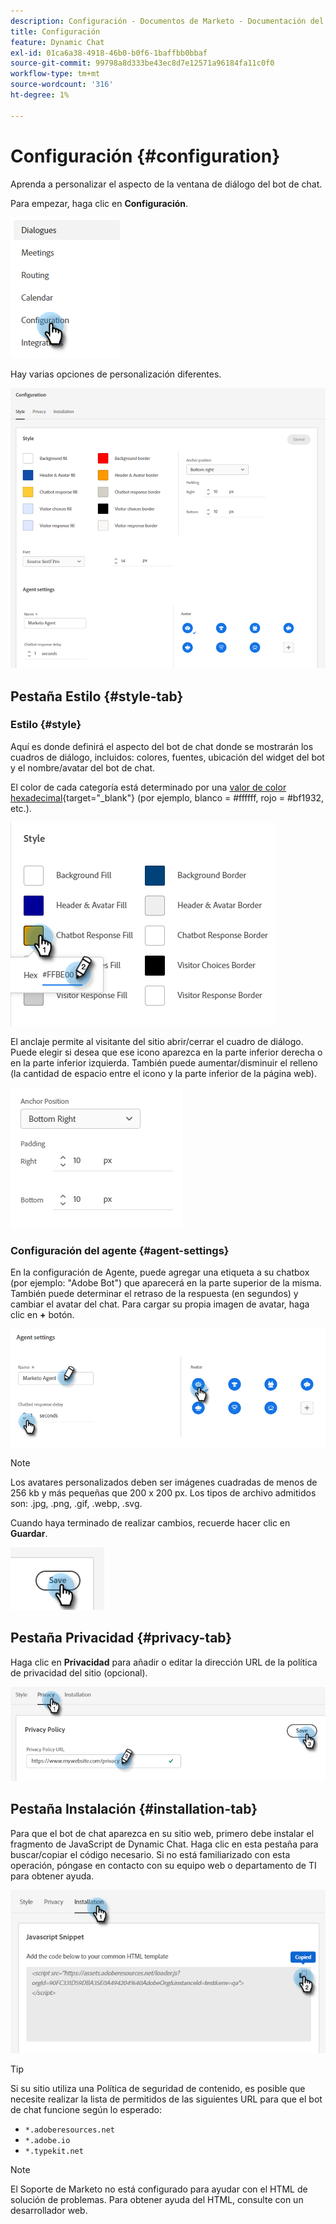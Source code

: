 ```yaml
---
description: Configuración - Documentos de Marketo - Documentación del producto
title: Configuración
feature: Dynamic Chat
exl-id: 01ca6a38-4918-46b0-b0f6-1baffbb0bbaf
source-git-commit: 99798a8d333be43ec8d7e12571a96184fa11c0f0
workflow-type: tm+mt
source-wordcount: '316'
ht-degree: 1%

---
```


# Configuración {#configuration}

Aprenda a personalizar el aspecto de la ventana de diálogo del bot de chat.

Para empezar, haga clic en **Configuración**.

![](assets/configuration-1.png)

Hay varias opciones de personalización diferentes.

![](assets/configuration-2.png)

## Pestaña Estilo {#style-tab}

### Estilo {#style}

Aquí es donde definirá el aspecto del bot de chat donde se mostrarán los cuadros de diálogo, incluidos: colores, fuentes, ubicación del widget del bot y el nombre/avatar del bot de chat.

El color de cada categoría está determinado por una [valor de color hexadecimal](https://color.adobe.com/create/color-wheel){target="_blank"} (por ejemplo, blanco = #ffffff, rojo = #bf1932, etc.).

![](assets/configuration-3.png)

El anclaje permite al visitante del sitio abrir/cerrar el cuadro de diálogo. Puede elegir si desea que ese icono aparezca en la parte inferior derecha o en la parte inferior izquierda. También puede aumentar/disminuir el relleno (la cantidad de espacio entre el icono y la parte inferior de la página web).

![](assets/configuration-4.png)

### Configuración del agente {#agent-settings}

En la configuración de Agente, puede agregar una etiqueta a su chatbox (por ejemplo: &quot;Adobe Bot&quot;) que aparecerá en la parte superior de la misma. También puede determinar el retraso de la respuesta (en segundos) y cambiar el avatar del chat. Para cargar su propia imagen de avatar, haga clic en **+** botón.

![](assets/configuration-5.png)

>[!NOTE]
>
>Los avatares personalizados deben ser imágenes cuadradas de menos de 256 kb y más pequeñas que 200 x 200 px. Los tipos de archivo admitidos son: .jpg, .png, .gif, .webp, .svg.

Cuando haya terminado de realizar cambios, recuerde hacer clic en **Guardar**.

![](assets/configuration-6.png)

## Pestaña Privacidad {#privacy-tab}

Haga clic en **Privacidad** para añadir o editar la dirección URL de la política de privacidad del sitio (opcional).

![](assets/configuration-7.png)

## Pestaña Instalación {#installation-tab}

Para que el bot de chat aparezca en su sitio web, primero debe instalar el fragmento de JavaScript de Dynamic Chat. Haga clic en esta pestaña para buscar/copiar el código necesario. Si no está familiarizado con esta operación, póngase en contacto con su equipo web o departamento de TI para obtener ayuda.

![](assets/configuration-8.png)

>[!TIP]
>
>Si su sitio utiliza una Política de seguridad de contenido, es posible que necesite realizar la lista de permitidos de las siguientes URL para que el bot de chat funcione según lo esperado:
>
>* `*.adoberesources.net`
>* `*.adobe.io`
>* `*.typekit.net`

>[!NOTE]
>
>El Soporte de Marketo no está configurado para ayudar con el HTML de solución de problemas. Para obtener ayuda del HTML, consulte con un desarrollador web.
